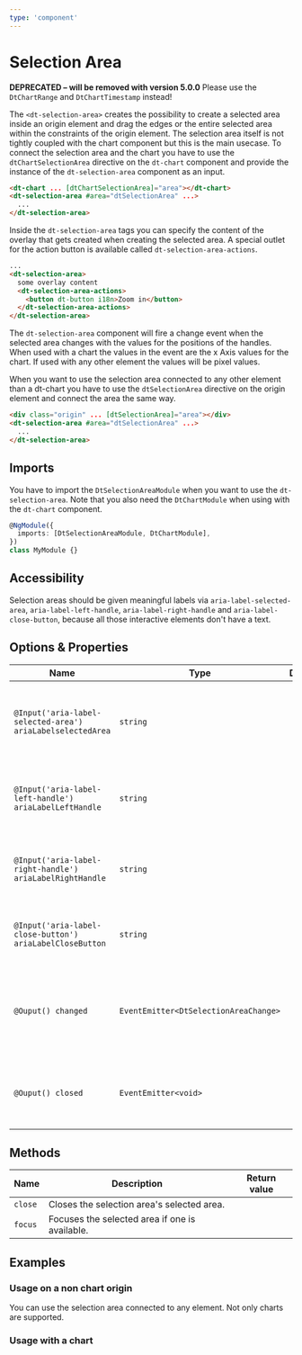 ```yaml
---
type: 'component'
---
```


# Selection Area

**DEPRECATED – will be removed with version 5.0.0** Please use the
`DtChartRange` and `DtChartTimestamp` instead!

The `<dt-selection-area>` creates the possibility to create a selected area
inside an origin element and drag the edges or the entire selected area within
the constraints of the origin element. The selection area itself is not tightly
coupled with the chart component but this is the main usecase. To connect the
selection area and the chart you have to use the `dtChartSelectionArea`
directive on the `dt-chart` component and provide the instance of the
`dt-selection-area` component as an input.

```html
<dt-chart ... [dtChartSelectionArea]="area"></dt-chart>
<dt-selection-area #area="dtSelectionArea" ...>
  ...
</dt-selection-area>
```

Inside the `dt-selection-area` tags you can specify the content of the overlay
that gets created when creating the selected area. A special outlet for the
action button is available called `dt-selection-area-actions`.

```html
...
<dt-selection-area>
  some overlay content
  <dt-selection-area-actions>
    <button dt-button i18n>Zoom in</button>
  </dt-selection-area-actions>
</dt-selection-area>
```

The `dt-selection-area` component will fire a change event when the selected
area changes with the values for the positions of the handles. When used with a
chart the values in the event are the x Axis values for the chart. If used with
any other element the values will be pixel values.

When you want to use the selection area connected to any other element than a
dt-chart you have to use the `dtSelectionArea` directive on the origin element
and connect the area the same way.

```html
<div class="origin" ... [dtSelectionArea]="area"></div>
<dt-selection-area #area="dtSelectionArea" ...>
  ...
</dt-selection-area>
```

## Imports

You have to import the `DtSelectionAreaModule` when you want to use the
`dt-selection-area`. Note that you also need the `DtChartModule` when using with
the `dt-chart` component.

```typescript
@NgModule({
  imports: [DtSelectionAreaModule, DtChartModule],
})
class MyModule {}
```

## Accessibility

Selection areas should be given meaningful labels via
`aria-label-selected-area`, `aria-label-left-handle`, `aria-label-right-handle`
and `aria-label-close-button`, because all those interactive elements don't have
a text.

## Options & Properties

| Name                                                       | Type                                  | Default | Description                                                            |
| ---------------------------------------------------------- | ------------------------------------- | ------- | ---------------------------------------------------------------------- |
| `@Input('aria-label-selected-area') ariaLabelselectedArea` | `string`                              |         | Aria label of the selected area that is created and can be moved.      |
| `@Input('aria-label-left-handle') ariaLabelLeftHandle`     | `string`                              |         | Aria label of the left handle of the selected area.                    |
| `@Input('aria-label-right-handle') ariaLabelRightHandle`   | `string`                              |         | Aria label of the right handle of the selected area.                   |
| `@Input('aria-label-close-button') ariaLabelCloseButton`   | `string`                              |         | Aria label of the close button inside the overlay.                     |
| `@Ouput() changed`                                         | `EventEmitter<DtSelectionAreaChange>` |         | Event emitted when the position or width of the selected area changes. |
| `@Ouput() closed`                                          | `EventEmitter<void>`                  |         | Event emitted when the selected area is closed.                        |

## Methods

| Name    | Description                                    | Return value |
| ------- | ---------------------------------------------- | ------------ |
| `close` | Closes the selection area's selected area.     |              |
| `focus` | Focuses the selected area if one is available. |              |

## Examples

### Usage on a non chart origin

You can use the selection area connected to any element. Not only charts are
supported.

<docs-source-example example="SelectionAreaDefaultExample" fullwidth="true"></docs-source-example>

### Usage with a chart

<docs-source-example example="SelectionAreaChartExample" fullwidth="true"></docs-source-example>
